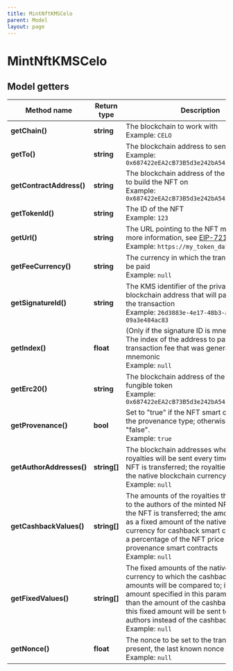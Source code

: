 ```yaml
---
title: MintNftKMSCelo
parent: Model
layout: page
---
```


# MintNftKMSCelo

## Model getters

Method name | Return type | Description | Notes
------------ | ------------- | ------------- | -------------
**getChain()** | **string** | The blockchain to work with <br>Example: `CELO` |
**getTo()** | **string** | The blockchain address to send the NFT to <br>Example: `0x687422eEA2cB73B5d3e242bA5456b782919AFc85` |
**getContractAddress()** | **string** | The blockchain address of the smart contract to build the NFT on <br>Example: `0x687422eEA2cB73B5d3e242bA5456b782919AFc85` |
**getTokenId()** | **string** | The ID of the NFT <br>Example: `123` |
**getUrl()** | **string** | The URL pointing to the NFT metadata; for more information, see <a href="https://eips.ethereum.org/EIPS/eip-721#specification" target="_blank">EIP-721</a> <br>Example: `https://my_token_data.com` |
**getFeeCurrency()** | **string** | The currency in which the transaction fee will be paid <br>Example: `null` |
**getSignatureId()** | **string** | The KMS identifier of the private key of the blockchain address that will pay the fee for the transaction <br>Example: `26d3883e-4e17-48b3-a0ee-09a3e484ac83` |
**getIndex()** | **float** | (Only if the signature ID is mnemonic-based) The index of the address to pay the transaction fee that was generated from the mnemonic <br>Example: `null` | [optional]
**getErc20()** | **string** | The blockchain address of the custom fungible token <br>Example: `0x687422eEA2cB73B5d3e242bA5456b782919AFc85` | [optional]
**getProvenance()** | **bool** | Set to "true" if the NFT smart contract is of the provenance type; otherwise, set to "false". <br>Example: `true` | [optional]
**getAuthorAddresses()** | **string[]** | The blockchain addresses where the royalties will be sent every time the minted NFT is transferred; the royalties are paid in the native blockchain currency, CELO <br>Example: `null` | [optional]
**getCashbackValues()** | **string[]** | The amounts of the royalties that will be paid to the authors of the minted NFT every time the NFT is transferred; the amount is defined as a fixed amount of the native blockchain currency for cashback smart contracts or as a percentage of the NFT price for provenance smart contracts <br>Example: `null` | [optional]
**getFixedValues()** | **string[]** | The fixed amounts of the native blockchain currency to which the cashback royalty amounts will be compared to; if the fixed amount specified in this parameter is greater than the amount of the cashback royalties, this fixed amount will be sent to the NFT authors instead of the cashback royalties <br>Example: `null` | [optional]
**getNonce()** | **float** | The nonce to be set to the transaction; if not present, the last known nonce will be used <br>Example: `null` | [optional]


